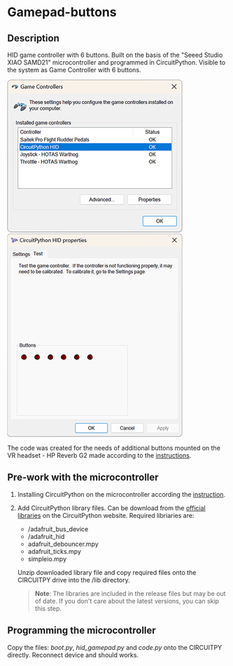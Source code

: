 # Gamepad-buttons
## Description
 HID game controller with 6 buttons. Built on the basis of the "Seeed Studio XIAO SAMD21" microcontroller and programmed in CircuitPython. Visible to the system as Game Controller with 6 buttons.

![This is an image](/images/game_controllers.png)
![This is an image](/images/CP_HID_prop.png)

The code was created for the needs of additional buttons mounted on the VR headset - HP Reverb G2 made according to the [instructions](https://www.instructables.com/Additional-Buttons-for-VR-Headset-HP-Reverb-G2/).

## Pre-work with the microcontroller
1. Installing CircuitPython on the microcontroller according the [instruction](https://wiki.seeedstudio.com/Seeeduino-XIAO-CircuitPython/).
2. Add CircuitPython library files. Can be download from the [official libraries](https://circuitpython.org/libraries) on the CircuitPython website. Required libriaries are:
    - /adafruit_bus_device
    - /adafruit_hid
    - adafruit_debouncer.mpy
    - adafruit_ticks.mpy
    - simpleio.mpy

    Unzip downloaded library file and copy required files onto the CIRCUITPY drive into the /lib directory.
    >**Note**: The libraries are included in the release files but may be out of date. If you don't care about the latest versions, you can skip this step.

## Programming the microcontroller
Copy the files: *boot.py*, *hid_gamepad.py* and *code.py* onto the CIRCUITPY directly. Reconnect device and should works.